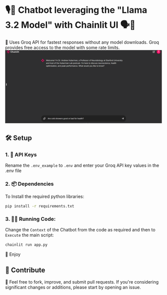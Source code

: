 # 🎙️🤖 Chatbot leveraging the "Llama 3.2 Model" with Chainlit UI 🗣️💬

🚀 Uses Groq API for fastest responses without any model downloads. Groq provides free access to the model with some rate limits.
![Animations](Animation.gif)

## 🛠️ Setup

### 1. 🔑 API Keys

Rename the `.env_example` to `.env` and enter your Groq API key values in the .env file

### 2. 📦 Dependencies 
To Install the required python libraries:
```bash
pip install -r requirements.txt
```
### 3. 🏃‍♀️ Running Code:
Change the `Context` of the Chatbot from the code as required and then to `Execute` the main script:

```bash
chainlit run app.py
```
🙂 Enjoy

## 🤝 Contribute

🌟 Feel free to fork, improve, and submit pull requests. If you're considering significant changes or additions, please start by opening an issue.
